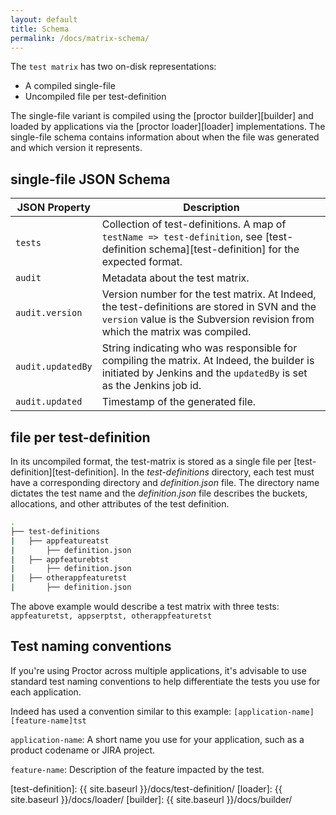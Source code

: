 ```yaml
---
layout: default
title: Schema
permalink: /docs/matrix-schema/
---
```


The `test matrix` has two on-disk representations:

- A compiled single-file
- Uncompiled file per test-definition

The single-file variant is compiled using the [proctor builder][builder] and loaded by applications via the [proctor loader][loader] implementations. The single-file schema contains information about when the file was generated and which version it represents.


## single-file JSON Schema

| JSON Property | Description |
| ------------- | ----------- |
| `tests` | Collection of test-definitions. A map of `testName => test-definition`, see [test-definition schema][test-definition] for the expected format. |
| `audit` | Metadata about the test matrix. |
| `audit.version` | Version number for the test matrix. At Indeed, the test-definitions are stored in SVN and the `version` value is the Subversion revision from which the matrix was compiled. |
| `audit.updatedBy` | String indicating who was responsible for compiling the matrix. At Indeed, the builder is initiated by Jenkins and the `updatedBy` is set as the Jenkins job id. |
| `audit.updated` |  Timestamp of the generated file. |

## file per test-definition
In its uncompiled format, the test-matrix is stored as a single file per [test-definition][test-definition].
In the _test-definitions_ directory, each test must have a corresponding directory and _definition.json_ file.
The directory name dictates the test name and the _definition.json_ file describes the buckets, allocations, and other attributes of the test definition.

```bash
.
├── test-definitions
|   ├── appfeatureatst
|       ├── definition.json
|   ├── appfeaturebtst
|       ├── definition.json
|   ├── otherappfeaturetst
|       ├── definition.json
```

The above example would describe a test matrix with three tests: `appfeaturetst, appserptst, otherappfeaturetst`

## Test naming conventions

If you're using Proctor across multiple applications, it's advisable to use standard test naming conventions to help differentiate the tests you use for each application.

Indeed has used a convention similar to this example: `[application-name][feature-name]tst`

`application-name`: A short name you use for your application, such as a product codename or JIRA project.

`feature-name`: Description of the feature impacted by the test.

[test-definition]: {{ site.baseurl }}/docs/test-definition/
[loader]: {{ site.baseurl }}/docs/loader/
[builder]: {{ site.baseurl }}/docs/builder/
